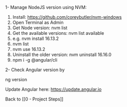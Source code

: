 1- Manage NodeJS version using NVM:
1.  Install: <https://github.com/coreybutler/nvm-windows>
2.  Open Terminal as Admin
3.  Get Node version: nvm list
4.  Get the available versions: nvm list available
5.  e.g. nvm install 16.13.2
6.  nvm list
7.  nvm use 16.13.2
8.  Uninstall the older version: nvm uninstall 16.16.0
9.  npm i -g @angular/cli

2- Check Angular version by

ng version

Update Angular here:
<https://update.angular.io>

Back to [[0 - Project Steps]]